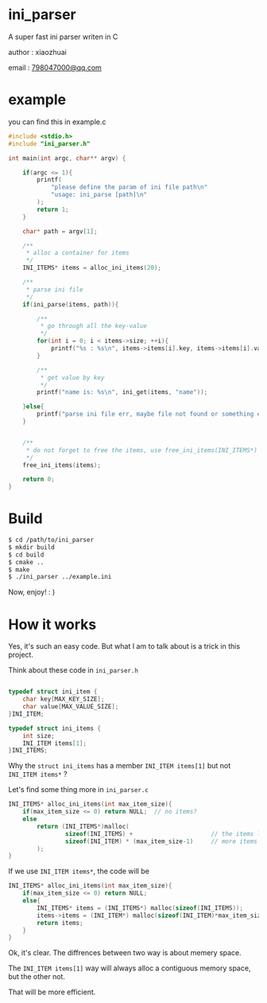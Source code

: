 # ini_parser

A super fast ini parser writen in C


author : xiaozhuai

email : 798047000@qq.com

# example

you can find this in example.c

``` c
#include <stdio.h>
#include "ini_parser.h"

int main(int argc, char** argv) {

    if(argc <= 1){
        printf(
            "please define the param of ini file path\n"
            "usage: ini_parse [path]\n"
        );
        return 1;
    }

    char* path = argv[1];

    /**
     * alloc a container for items
     */
    INI_ITEMS* items = alloc_ini_items(20);

    /**
     * parse ini file
     */
    if(ini_parse(items, path)){

        /**
         * go through all the key-value
         */
        for(int i = 0; i < items->size; ++i){
            printf("%s : %s\n", items->items[i].key, items->items[i].value);
        }

        /**
         * get value by key
         */
        printf("name is: %s\n", ini_get(items, "name"));

    }else{
        printf("parse ini file err, maybe file not found or something else\n");
    }


    /**
     * do not forget to free the items, use free_ini_items(INI_ITEMS*) or just use free(void*)
     */
    free_ini_items(items);

    return 0;
}
```

# Build

``` bash
$ cd /path/to/ini_parser
$ mkdir build
$ cd build
$ cmake ..
$ make
$ ./ini_parser ../example.ini
```

Now, enjoy!     : )

# How it works

Yes, it's such an easy code. But what I am to talk about is a trick in this project.

Think about these code in `ini_parser.h`

``` c

typedef struct ini_item {
    char key[MAX_KEY_SIZE];
    char value[MAX_VALUE_SIZE];
}INI_ITEM;

typedef struct ini_items {
    int size;
    INI_ITEM items[1];
}INI_ITEMS;

```

Why the `struct ini_items` has a member `INI_ITEM items[1]` but not `INI_ITEM items*` ?

Let's find some thing more in `ini_parser.c`

``` c
INI_ITEMS* alloc_ini_items(int max_item_size){
    if(max_item_size <= 0) return NULL;  // no items?
    else
        return (INI_ITEMS*)malloc(
                sizeof(INI_ITEMS) +                      // the items list, it has at least one item
                sizeof(INI_ITEM) * (max_item_size-1)     // more items
        );
}
```

If we use `INI_ITEM items*`, the code will be

``` c
INI_ITEMS* alloc_ini_items(int max_item_size){
    if(max_item_size <= 0) return NULL;
    else{
        INI_ITEMS* items = (INI_ITEMS*) malloc(sizeof(INI_ITEMS));
        items->items = (INI_ITEM*) malloc(sizeof(INI_ITEM)*max_item_size);
        return items;
    }
}
```

Ok, it's clear. The diffrences between two way is about memery space.

The `INI_ITEM items[1]` way will always alloc a contiguous memory space, but the other not.

That will be more efficient.